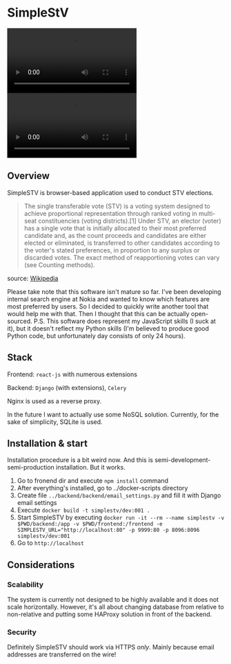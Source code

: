 # SimpleStV

![voting in SimpleSTV animatino](https://raw.github.com/szborows/simplestv/voting.webm)
![test](https://zippy.gfycat.com/SociableRigidIvorybilledwoodpecker.webm)

## Overview

SimpleSTV is browser-based application used to conduct STV elections.

>The single transferable vote (STV) is a voting system designed to achieve proportional representation through 
>ranked voting in multi-seat constituencies (voting districts).[1] Under STV, an elector (voter) has a single 
>vote that is initially allocated to their most preferred candidate and, as the count proceeds and candidates 
>are either elected or eliminated, is transferred to other candidates according to the voter's stated 
>preferences, in proportion to any surplus or discarded votes. The exact method of reapportioning votes 
>can vary (see Counting methods).

source: [Wikipedia](https://en.wikipedia.org/wiki/Single_transferable_vote)

Please take note that this software isn't mature so far. I've been developing internal search engine at Nokia and
wanted to know which features are most preferred by users. So I decided to quickly write another tool that
would help me with that. Then I thought that this can be actually open-sourced.
P.S. This software does represent my JavaScript skills (I suck at it), but it doesn't reflect my Python skills
(I'm believed to produce good Python code, but unfortunately day consists of only 24 hours).

## Stack

Frontend: `react-js` with numerous extensions

Backend: `Django` (with extensions), `Celery`

Nginx is used as a reverse proxy.

In the future I want to actually use some NoSQL solution. Currently, for the sake of simplicity, SQLite is
used.

## Installation & start

Installation procedure is a bit weird now. And this is semi-development-semi-production installation. But it
works.

1. Go to fronend dir and execute `npm install` command
2. After everything's installed, go to ../docker-scripts directory
3. Create file `../backend/backend/email_settings.py` and fill it with Django email settings
4. Execute `docker build -t simplestv/dev:001 .`
5. Start SimpleSTV by executing `docker run -it --rm --name simplestv -v $PWD/backend:/app -v $PWD/frontend:/frontend -e SIMPLESTV_URL="http://localhost:80" -p 9999:80 -p 8096:8096 simplestv/dev:001`
6. Go to `http://localhost`

## Considerations

### Scalability
The system is currently not designed to be highly available and it does not scale horizontally. However, it's
all about changing database from relative to non-relative and putting some HAProxy solution in front of the
backend.

### Security
Definitely SimpleSTV should work via HTTPS _only_. Mainly because email addresses are transferred on the wire!
